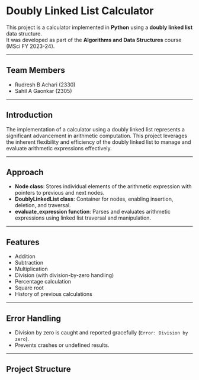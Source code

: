 # Doubly Linked List Calculator

This project is a calculator implemented in **Python** using a **doubly linked list** data structure.  
It was developed as part of the **Algorithms and Data Structures** course (MSci FY 2023-24).  

---

## Team Members
- Rudresh B Achari (2330)  
- Sahil A Gaonkar (2305)  

---

## Introduction
The implementation of a calculator using a doubly linked list represents a significant advancement in arithmetic computation. This project leverages the inherent flexibility and efficiency of the doubly linked list to manage and evaluate arithmetic expressions effectively.

---

## Approach
- **Node class**: Stores individual elements of the arithmetic expression with pointers to previous and next nodes.  
- **DoublyLinkedList class**: Container for nodes, enabling insertion, deletion, and traversal.  
- **evaluate_expression function**: Parses and evaluates arithmetic expressions using linked list traversal and manipulation.  

---

## Features
- Addition  
- Subtraction  
- Multiplication  
- Division (with division-by-zero handling)  
- Percentage calculation  
- Square root  
- History of previous calculations  

---

## Error Handling
- Division by zero is caught and reported gracefully (`Error: Division by zero`).  
- Prevents crashes or undefined results.  

---

## Project Structure
